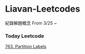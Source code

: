 # Liavan-Leetcodes
紀錄解題概念
From 3/25 ~  

### Today Leetcode
[763. Partition Labels](https://github.com/Liavan0122/Liavan-Leetcodes/blob/main/Greedy/763.%20Partition%20Labels.md)
